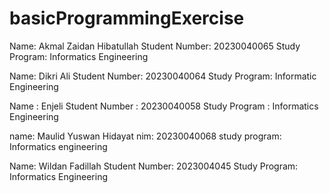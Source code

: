 # basicProgrammingExercise

Name: Akmal Zaidan Hibatullah
Student Number: 20230040065
Study Program: Informatics Engineering

Name: Dikri Ali
Student Number: 20230040064
Study Program: Informatic Engineering

Name : Enjeli
Student Number : 20230040058
Study Program : Informatics Engineering

name: Maulid Yuswan Hidayat 
nim: 20230040068 
study program: Informatics engineering

Name: Wildan Fadillah
Student Number: 2023004045
Study Program: Informatics Engineering

